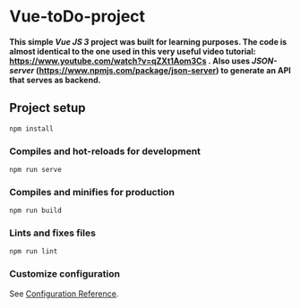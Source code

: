 # Vue-toDo-project

#### This simple *Vue JS 3* project was built for learning purposes. The code is almost identical to the one used in this very useful video tutorial: https://www.youtube.com/watch?v=qZXt1Aom3Cs . Also uses *JSON-server* (https://www.npmjs.com/package/json-server) to generate an API that serves as backend. 

## Project setup
```
npm install
```

### Compiles and hot-reloads for development
```
npm run serve
```

### Compiles and minifies for production
```
npm run build
```

### Lints and fixes files
```
npm run lint
```

### Customize configuration
See [Configuration Reference](https://cli.vuejs.org/config/).
